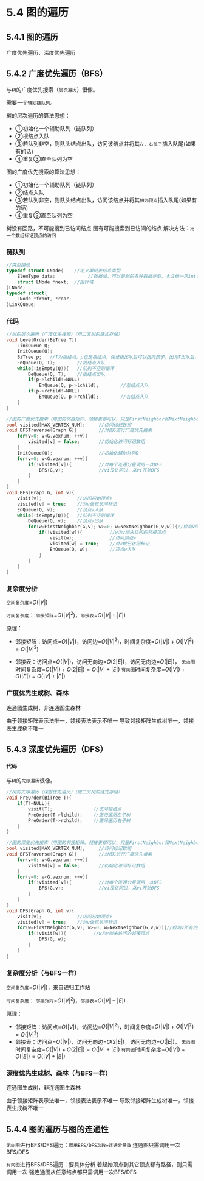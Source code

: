 # 5.4 图的遍历

## 5.4.1 图的遍历

广度优先遍历、深度优先遍历

## 5.4.2 广度优先遍历（BFS）

与`树`的广度优先搜索（`层次遍历`）很像。

需要一个`辅助链队列`。

树的层次遍历的算法思想：

- ①初始化一个辅助队列（链队列）
- ②根结点入队
- ③若队列非空，则队头结点出队，访问该结点并将其`左、右孩子`插入队尾(如果有的话)
- ④重复③直至队列为空

图的广度优先搜索的算法思想：

- ①初始化一个辅助队列（链队列）
- ②结点入队
- ③若队列非空，则队头结点出队，访问该结点并将其`相邻顶点`插入队尾(如果有的话)
- ④重复③直至队列为空

树没有回路，不可能搜到已访问结点
图有可能搜索到已访问的结点
解决方法：`用一个数组标记顶点的访问`

### 链队列

```C
//类型描述
typedef struct LNode{    //定义单链表结点类型
	ElemType data;            //数据域，可以是别的各种数据类型，本文统一用int类型
	struct LNode *next;  //指针域
}LNode;
typedef struct{
    LNode *front, *rear;
}LinkQueue;
```

### 代码

```c
//树的层次遍历（广度优先搜索）（用二叉树的链式存储）
void LevelOrder(BiTree T){
    LinkQueue Q;
    InitQueue(Q);
    BiTree p;   //T为根结点，p也是根结点，保证根出队后可以指向孩子，因为T出队后，T->lchild无效
    EnQueue(Q, T);        //根结点入队
    while(!isEmpty(Q)){   //队列不空则循环
        DeQueue(Q, T);    //根结点出队
        if(p->lchild!=NULL)
            EnQueue(Q, p->lchild);        //左结点入队
        if(p->rchild!=NULL)
            EnQueue(Q, p->rchild);        //右结点入队
    }
}

//图的广度优先搜索（用图的邻接矩阵、领接表都可以，只是FirstNeighbor和NextNeighbor函数实现不一样）
bool visited[MAX_VERTEX_NUM];     //访问标记数组
void BFSTraverse(Graph G){        //对图G进行广度优先搜索
    for(v=0; v<G.vexnum; ++v){
        visited[v] = false;       //初始化访问标记数组
    }
    InitQueue(Q);                 //初始化辅助队列Q
    for(v=0; v<G.vexnum; ++v){
        if(!visited[v]){          //对每个连通分量调用一次BFS
            BFS(G,v);             //vi没访问过，从vi开始BFS
        }
    }
}
void BFS(Graph G, int v){
	visit(v);             //访问初始顶点v
    visited[v] = true;    //对v做已访问标记
    EnQueue(Q, v);        //顶点v入队
    while(!isEmpty(Q)){   //队列不空则循环
        DeQueue(Q, v);    //顶点v出队
        for(w=FirstNeighbor(G,v); w>=0; w=NextNeighbor(G,v,w)){//检测v所有的邻接顶点
            if(!visited[w]){          //w为v尚未访问的邻接顶点
				visit(w);             //访问顶点w
    			visited[w] = true;    //对w做已访问标记
                EnQueue(Q, w);        //顶点w入队
            }
        }
    }
}
```

### 复杂度分析

`空间复杂度`=$O(|V|)$

`时间复杂度`：
`邻接矩阵`=$O(|V|^2)$，`邻接表`=$O(|V|+|E|)$

原理：
- 邻接矩阵：访问点=$O(|V|)$，访问边=$O(|V|^2)$，时间复杂度=$O(|V|)+O(|V|^2)=O(|V|^2)$
  
- 邻接表：访问点=$O(|V|)$，访问无向边=$O(2|E|)$，访问无向边=$O(|E|)$，
               `无向图`时间复杂度=$O(|V|)+O(2|E|)=O(|V|+|E|)$
               `有向图`时间复杂度=$O(|V|)+O(|E|)=O(|V|+|E|)$

### 广度优先生成树、森林

连通图生成树，非连通图生森林

由于领接矩阵表示法唯一，领接表法表示不唯一
导致邻接矩阵生成树唯一，领接表生成树不唯一

## 5.4.3 深度优先遍历（DFS）

#### 代码

与`树`的`先序遍历`很像。

```c
//树的先序遍历（深度优先遍历）（用二叉树的链式存储）
void PreOrder(BiTree T){
    if(T!=NULL){
        visit(T);               //访问根结点
        PreOrder(T->lchild);	//递归遍历左子树
        PreOrder(T->rchild);	//递归遍历右子树
    }
}

//图的深度优先搜索（用图的邻接矩阵、领接表都可以，只是FirstNeighbor和NextNeighbor函数实现不一样）
bool visited[MAX_VERTEX_NUM];     //访问标记数组
void BFSTraverse(Graph G){        //对图G进行广度优先搜索
    for(v=0; v<G.vexnum; ++v){
        visited[v] = false;       //初始化访问标记数组
    }
    for(v=0; v<G.vexnum; ++v){
        if(!visited[v]){          //对每个连通分量调用一次BFS
            BFS(G,v);             //vi没访问过，从vi开始BFS
        }
    }
}
void DFS(Graph G, int v){
    visit(v);             //访问初始顶点v
    visited[v] = true;    //对v做已访问标记
    for(w=FirstNeighbor(G,v); w>=0; w=NextNeighbor(G,v,w)){//检测v所有的邻接顶点
        if(!visit[w]){          //w为v尚未访问的邻接顶点
            DFS(G, w);
        }
    }
}
```

### 复杂度分析（与BFS一样）

`空间复杂度`=$O(|V|)$，来自递归工作站

`时间复杂度`：
`邻接矩阵`=$O(|V|^2)$，`邻接表`=$O(|V|+|E|)$

原理：

- 邻接矩阵：访问点=$O(|V|)$，访问边=$O(|V|^2)$，时间复杂度=$O(|V|)+O(|V|^2)=O(|V|^2)$
- 邻接表：访问点=$O(|V|)$，访问无向边=$O(2|E|)$，访问无向边=$O(|E|)$，
               `无向图`时间复杂度=$O(|V|)+O(2|E|)=O(|V|+|E|)$
               `有向图`时间复杂度=$O(|V|)+O(|E|)=O(|V|+|E|)$

### 深度优先生成树、森林（与BFS一样）

连通图生成树，非连通图生森林

由于领接矩阵表示法唯一，领接表法表示不唯一
导致邻接矩阵生成树唯一，领接表生成树不唯一

## 5.4.4 图的遍历与图的连通性

`无向图`进行BFS/DFS遍历：`调用BFS/DFS次数=连通分量数`
连通图只需调用一次BFS/DFS

`有向图`进行BFS/DFS遍历：要具体分析
若起始顶点到其它顶点都有路径，则只需调用一次
强连通图从任意结点都只需调用一次BFS/DFS
